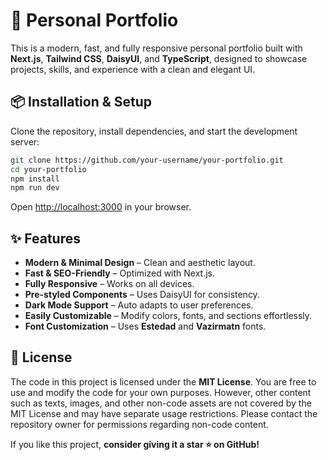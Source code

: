 # 🚀 Personal Portfolio

This is a modern, fast, and fully responsive personal portfolio built with **Next.js**, **Tailwind CSS**, **DaisyUI**, and **TypeScript**, designed to showcase projects, skills, and experience with a clean and elegant UI.

## 📦 Installation & Setup

Clone the repository, install dependencies, and start the development server:

```sh
git clone https://github.com/your-username/your-portfolio.git
cd your-portfolio
npm install
npm run dev
```

Open [http://localhost:3000](http://localhost:3000) in your browser.

## ✨ Features

- **Modern & Minimal Design** – Clean and aesthetic layout.
- **Fast & SEO-Friendly** – Optimized with Next.js.
- **Fully Responsive** – Works on all devices.
- **Pre-styled Components** – Uses DaisyUI for consistency.
- **Dark Mode Support** – Auto adapts to user preferences.
- **Easily Customizable** – Modify colors, fonts, and sections effortlessly.
- **Font Customization** – Uses **Estedad** and **Vazirmatn** fonts.

## 📜 License

The code in this project is licensed under the **MIT License**. You are free to use and modify the code for your own purposes. However, other content such as texts, images, and other non-code assets are not covered by the MIT License and may have separate usage restrictions. Please contact the repository owner for permissions regarding non-code content.

If you like this project, **consider giving it a star ⭐ on GitHub!**
